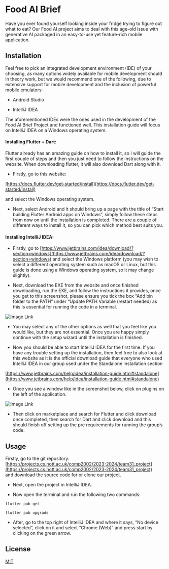 # Food AI Brief

Have you ever found yourself looking inside your fridge trying to figure out what to eat? Our Food AI project aims to deal with this age-old issue with generative AI packaged in an easy-to-use yet feature-rich mobile application.

## Installation

Feel free to pick an integrated development environment (IDE) of your choosing, as many options widely available for mobile development should in theory work, but we would recommend one of the following, due to extensive support for mobile development and the inclusion of powerful mobile emulators: 

- Android Studio 

- IntelliJ IDEA  

The aforementioned IDEs were the ones used in the development of the Food AI Brief Project and functioned well. This installation guide will focus on IntelliJ IDEA on a Windows operating system. 

#### Installing Flutter + Dart: 

Flutter already has an amazing guide on how to install it, so I will guide the first couple of steps and then you just need to follow the instructions on the website. When downloading flutter, it will also download Dart along with it. 

- Firstly, go to this website:

 [https://docs.flutter.dev/get-started/install](https://docs.flutter.dev/get-started/install)

and select the Windows operating system. 

- Next, select Android and it should bring up a page with the title of “Start building Flutter Android apps on Windows”, simply follow these steps from now on until the installation is completed. There are a couple of different ways to install it, so you can pick which method best suits you. 
 
#### Installing IntelliJ IDEA: 

- Firstly, go to [https://www.jetbrains.com/idea/download/?section=windows](https://www.jetbrains.com/idea/download/?section=windows) and select the Windows platform (you may wish to select a different operating system such as macOS or Linux, but this guide is done using a Windows operating system, so it may change slightly). 

- Next, download the EXE from the website and once finished downloading, run the EXE, and follow the instructions it provides, once you get to this screenshot, please ensure you tick the box “Add bin folder to the PATH” under “Update PATH Variable (restart needed) as this is essential for running the code in a terminal. 

![Image Link](../assets/intellij-pic.png)
 

- You may select any of the other options as well that you feel like you would like, but they are not essential. Once you are happy simply continue with the setup wizard until the installation is finished. 

- Now you should be able to start IntelliJ IDEA for the first time. If you have any trouble setting up the installation, then feel free to also look at this website as it is the official download guide that everyone who used IntelliJ IDEA in our group used under the Standalone installation section 

 [https://www.jetbrains.com/help/idea/installation-guide.html#standalone](https://www.jetbrains.com/help/idea/installation-guide.html#standalone) 

- Once you see a window like in the screenshot below, click on plugins on the left of the application. 

![Image Link](../assets/intellij-home.png)

- Then click on marketplace and search for Flutter and click download once completed, then search for Dart and click download and this should finish off setting up the pre requirements for running the group’s code.

## Usage

Firstly, go to the git repository: 
 [https://projects.cs.nott.ac.uk/comp2002/2023-2024/team31_project](https://projects.cs.nott.ac.uk/comp2002/2023-2024/team31_project)  
and download the source code for or clone our project. 

- Next, open the project in IntelliJ IDEA. 

- Now open the terminal and run the following two commands: 

```
flutter pub get
```
```
flutter pub upgrade
```
  

- After, go to the top right of IntelliJ IDEA and where it says, “No device selected”, click on it and select “Chrome (Web)” and press start by clicking on the green arrow. 

## License

[MIT](https://choosealicense.com/licenses/mit/)